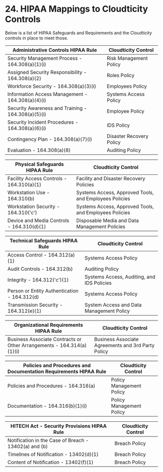 # 24. HIPAA Mappings to Cloudticity Controls

Below is a list of HIPAA Safeguards and Requirements and the Cloudticity controls in place to meet those.

| **Administrative Controls** HIPAA Rule | Cloudticity Control
--- | ---
Security Management Process - 164.308(a)(1)(i) | Risk Management Policy
Assigned Security Responsibility - 164.308(a)(2) | Roles Policy
Workforce Security - 164.308(a)(3)(i) | Employees Policy
Information Access Management - 164.308(a)(4)(i) | Systems Access Policy
Security Awareness and Training - 164.308(a)(5)(i) | Employee Policy
Security Incident Procedures - 164.308(a)(6)(i) | IDS Policy
Contingency Plan - 164.308(a)(7)(i) | Disaster Recovery Policy
Evaluation - 164.308(a)(8) | Auditing Policy

| **Physical Safeguards** HIPAA Rule | Cloudticity Control
--- | ---
Facility Access Controls - 164.310(a)(1) | Facility and Disaster Recovery Policies
Workstation Use - 164.310(b) | Systems Access, Approved Tools, and Employees Policies
Workstation Security - 164.310('c') | Systems Access, Approved Tools, and Employees Policies
Device and Media Controls - 164.310(d)(1) | Disposable Media and Data Management Policies

| **Technical Safeguards** HIPAA Rule | Cloudticity Control
---------------- | ----------------
Access Control - 164.312(a)(1) | Systems Access Policy
Audit Controls - 164.312(b) | Auditing Policy
Integrity - 164.312('c')(1) | Systems Access, Auditing, and IDS Policies
Person or Entity Authentication - 164.312(d) | Systems Access Policy
Transmission Security - 164.312(e)(1) | System Access and Data Management Policy

| **Organizational Requirements** HIPAA Rule | Cloudticity Control
--- | ---
Business Associate Contracts or Other Arrangements - 164.314(a)(1)(i) | Business Associate Agreements and 3rd Party Policy

| **Policies and Procedures and Documentation Requirements** HIPAA Rule | Cloudticity Control
--- | ---
Policies and Procedures - 164.316(a) | Policy Management Policy
Documentation - 164.316(b)(1)(i) | Policy Management Policy

| **HITECH Act - Security Provisions** HIPAA Rule | Cloudticity Control
--- | ---
Notification in the Case of Breach - 13402(a) and (b) | Breach Policy
Timelines of Notification - 13402(d)(1) | Breach Policy
Content of Notification - 13402(f)(1) | Breach Policy
